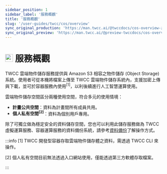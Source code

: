 ```yaml
---
sidebar_position: 1
sidebar_label: '服務概觀'
title: '服務概觀'
slug: '/user-guides/twcc/cos/overview'
sync_original_production: 'https://man.twcc.ai/@twccdocs/cos-overview-zh' 
sync_original_preview: 'https://man.twcc.ai/@preview-twccdocs/cos-overview-zh'
---
```



# <img src="https://cos.twcc.ai/SYS-MANUAL/uploads/upload_a798c7edb1b5032ecf92265a3150a7ec.png" width="25" height="25"/> 服務概觀 

TWCC 雲端物件儲存服務提供與 Amazon S3 相容之物件儲存 (Object Storage) 系統。使用者可從本機將檔案上傳至 TWCC 雲端物件儲存系統內，支援加密上傳與下載，並可於容器服務內使用<sup>[1]</sup>，以利後續進行人工智慧運算使用。


雲端物件儲存空間區分兩種使用空間，符合多元的使用情境：
- **計畫公共空間**：資料為計畫間所有成員共用。
- **個人私有空間<sup>[2]</sup>**：資料為個別用戶專用。

除了可獨立做為穩定安全的資料儲存空間，您也可以利用此儲存服務做為 TWCC 虛擬運算服務、容器運算服務的資料備份系統，請參考[資料備份](https://man.twcc.ai/@twccdocs/cosbackup-zh)了解操作方式。


:::info
[1] TWCC 開發型容器存取雲端物件儲存體之資料，需透過 TWCC CLI 來操作。<div></div>
[2] 個人私有空間目前無法透過入口網站使用，僅能透過第三方軟體存取檔案。

<!-- - 一般檔案管理 (上傳/下載/Metadata搜尋/設定通知)，可直接透過 TWCC 入口網站操作，參見以下說明。 -->

:::